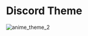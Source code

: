 # Discord Theme

![anime_theme_2](https://user-images.githubusercontent.com/70542011/127545518-f60ee67b-bf15-48bc-9b36-e291559c1bd9.png)

